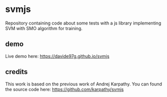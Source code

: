 # svmjs
Repository containing code about some tests with a js library implementing SVM with SMO algorithm for training.

## demo
Live demo here: https://davide97g.github.io/svmjs

## credits
This work is based on the previous work of Andrej Karpathy.
You can found the source code here: https://github.com/karpathy/svmjs
